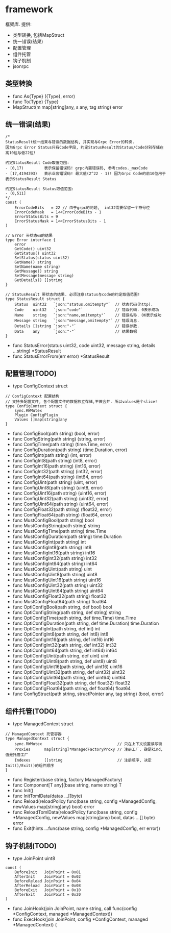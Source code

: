 # framework

框架库. 提供:

- 类型转换, 包括MapStruct
- 统一错误(结果)
- 配置管理
- 组件托管
- 钩子机制
- jsonrpc

## 类型转换

- func As{Type} ({Type}, error)
- func To{Type} {Type}
- MapStruct(m map[string]any, s any, tag string) error

## 统一错误(结果)

```
/*
StatusResult统一结果与错误的数据结构, 并实现与Grpc Error的转换.
因为Grpc Error Status只有Code字段, 约定StatusResult的Status/Code分别存储在高10位与低22位!

约定StatusResult Code取值范围:
- [0,17)         表示保留错误码! grpc内置错误码, 参考codes._maxCode
- [17,4194393)   表示业务错误码! 最大值(2^22 - 1)! 因为Grpc Code的前10位用于表示StatusResult Status

约定StatusResult Status取值范围:
- (0,511]
*/
const (
	ErrorCodeBits   = 22 // 由于grpc的问题,  int32需要保留一个符号位
	ErrorCodeMask   = 1<<ErrorCodeBits - 1
	ErrorStatusBits = 9
	ErrorStatusMask = 1<<ErrorStatusBits - 1
)

// Error 带状态码的结果
type Error interface {
	error
	GetCode() uint32
	GetStatus() uint32
	SetStatus(status uint32)
	GetName() string
	SetName(name string)
	GetMessage() string
	SetMessage(message string)
	GetDetails() []string
}

// StatusResult 带状态的结果. 必须注意status与code的约定取值范围!
type StatusResult struct {
	Status  uint32   `json:"status,omitempty"`  // 状态代码(http).
	Code    uint32   `json:"code"`              // 错误代码. 0表示成功
	Name    string   `json:"name,omitempty"`    // 错误名称. OK表示成功
	Message string   `json:"message,omitempty"` // 错误消息.
	Details []string `json:"-"`                 // 错误参数.
	Data    any      `json:"-"`                 // 结果数据
}
```

- func StatusError(status uint32, code uint32, message string, details ...string) *StatusResult
- func StatusErrorFrom(err error) *StatusResult

## 配置管理(TODO)

- type ConfigContext struct

```
// ConfigContext 配置结构
// 支持多配置文件, 各个配置文件的数据独立存储,不做合并. 所以values是个slice!
type ConfigContext struct {
	sync.RWMutex
	Plugin ConfigPlugin
	Values []map[string]any
}
```

- func ConfigBool(path string) (bool, error)
- func ConfigString(path string) (string, error)
- func ConfigTime(path string) (time.Time, error)
- func ConfigDuration(path string) (time.Duration, error)
- func ConfigInt(path string) (int, error)
- func ConfigInt8(path string) (int8, error)
- func ConfigInt16(path string) (int16, error)
- func ConfigInt32(path string) (int32, error)
- func ConfigInt64(path string) (int64, error)
- func ConfigUint(path string) (uint, error)
- func ConfigUint8(path string) (uint8, error)
- func ConfigUint16(path string) (uint16, error)
- func ConfigUint32(path string) (uint32, error)
- func ConfigUint64(path string) (uint64, error)
- func ConfigFloat32(path string) (float32, error)
- func ConfigFloat64(path string) (float64, error)
- func MustConfigBool(path string) bool
- func MustConfigString(path string) string
- func MustConfigTime(path string) time.Time
- func MustConfigDuration(path string) time.Duration
- func MustConfigInt(path string) int
- func MustConfigInt8(path string) int8
- func MustConfigInt16(path string) int16
- func MustConfigInt32(path string) int32
- func MustConfigInt64(path string) int64
- func MustConfigUint(path string) uint
- func MustConfigUint8(path string) uint8
- func MustConfigUint16(path string) uint16
- func MustConfigUint32(path string) uint32
- func MustConfigUint64(path string) uint64
- func MustConfigFloat32(path string) float32
- func MustConfigFloat64(path string) float64
- func OptiConfigBool(path string, def bool) bool
- func OptiConfigString(path string, def string) string
- func OptiConfigTime(path string, def time.Time) time.Time
- func OptiConfigDuration(path string, def time.Duration) time.Duration
- func OptiConfigInt(path string, def int) int
- func OptiConfigInt8(path string, def int8) int8
- func OptiConfigInt16(path string, def int16) int16
- func OptiConfigInt32(path string, def int32) int32
- func OptiConfigInt64(path string, def int64) int64
- func OptiConfigUint(path string, def uint) uint
- func OptiConfigUint8(path string, def uint8) uint8
- func OptiConfigUint16(path string, def uint16) uint16
- func OptiConfigUint32(path string, def uint32) uint32
- func OptiConfigUint64(path string, def uint64) uint64
- func OptiConfigFloat32(path string, def float32) float32
- func OptiConfigFloat64(path string, def float64) float64
- func ConfigStruct(path string, structPointer any, tag string) (bool, error)

## 组件托管(TODO)

- type ManagedContext struct

```
// ManagedContext 托管容器
type ManagedContext struct {
	sync.RWMutex                                 // 只在上下文设置读写锁
	Proxies      map[string]*ManagedFactoryProxy // 注册工厂. 键是kind, 值是托管工厂
	Indexes      []string                        // 注册顺序, 决定Init()/Exit()的组件顺序
}
```

- func Register(base string, factory ManagedFactory)
- func Component[T any](base string, name string) T
- func Init()
- func InitTomlData(datas ...[]byte)
- func Reload(reloadPolicy func(base string, config *ManagedConfig, newValues map[string]any) bool) error
- func ReloadTomlData(reloadPolicy func(base string, config *ManagedConfig, newValues map[string]any) bool, datas ...[]
  byte) error
- func Exit(hints ...func(base string, config *ManagedConfig, err error))

## 钩子机制(TODO)

- type JoinPoint uint8

```
const (
	BeforeInit   JoinPoint = 0x01
	AfterInit    JoinPoint = 0x02
	BeforeReload JoinPoint = 0x04
	AfterReload  JoinPoint = 0x08
	BeforeExit   JoinPoint = 0x10
	AfterExit    JoinPoint = 0x20
)

```

- func JoinHook(join JoinPoint, name string, call func(config *ConfigContext, managed *ManagedContext))
- func ExecHook(join JoinPoint, config *ConfigContext, managed *ManagedContext) {

